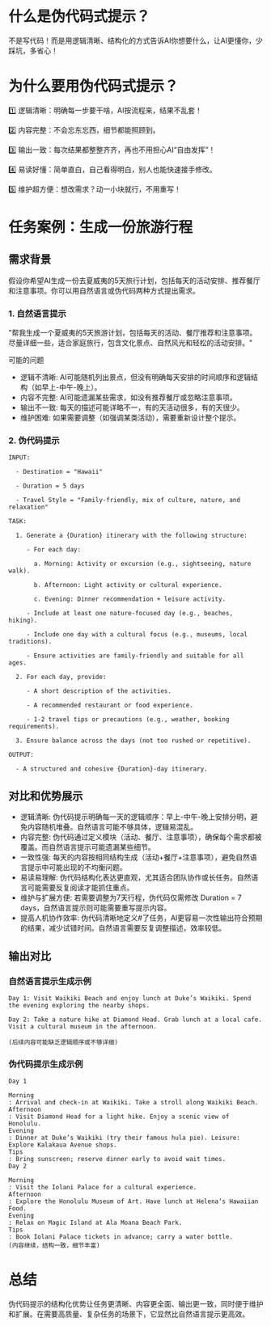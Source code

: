 # 什么是伪代码式提示？

不是写代码！而是用逻辑清晰、结构化的方式告诉AI你想要什么，让AI更懂你，少踩坑，多省心！

# 为什么要用伪代码式提示？

1️⃣ 逻辑清晰：明确每一步要干啥，AI按流程来，结果不乱套！

2️⃣ 内容完整：不会忘东忘西，细节都能照顾到。

3️⃣ 输出一致：每次结果都整整齐齐，再也不用担心AI“自由发挥”！

4️⃣ 易读好懂：简单直白，自己看得明白，别人也能快速接手修改。

5️⃣ 维护超方便：想改需求？动一小块就行，不用重写！

# 任务案例：生成一份旅游行程

## 需求背景
假设你希望AI生成一份去夏威夷的5天旅行计划，包括每天的活动安排、推荐餐厅和注意事项。你可以用自然语言或伪代码两种方式提出需求。

### 1. 自然语言提示

"帮我生成一个夏威夷的5天旅游计划，包括每天的活动、餐厅推荐和注意事项。尽量详细一些，适合家庭旅行，包含文化景点、自然风光和轻松的活动安排。"

可能的问题

- 逻辑不清晰: AI可能随机列出景点，但没有明确每天安排的时间顺序和逻辑结构（如早上-中午-晚上）。
- 内容不完整: AI可能遗漏某些需求，如没有推荐餐厅或忽略注意事项。
- 输出不一致: 每天的描述可能详略不一，有的天活动很多，有的天很少。
- 维护困难: 如果需要调整（如强调某类活动），需要重新设计整个提示。

### 2. 伪代码提示

```
INPUT:

  - Destination = "Hawaii"

  - Duration = 5 days

  - Travel Style = "Family-friendly, mix of culture, nature, and relaxation"

TASK:

  1. Generate a {Duration} itinerary with the following structure:

     - For each day:

       a. Morning: Activity or excursion (e.g., sightseeing, nature walk).

       b. Afternoon: Light activity or cultural experience.

       c. Evening: Dinner recommendation + leisure activity.

     - Include at least one nature-focused day (e.g., beaches, hiking).

     - Include one day with a cultural focus (e.g., museums, local traditions).

     - Ensure activities are family-friendly and suitable for all ages.

  2. For each day, provide:

     - A short description of the activities.

     - A recommended restaurant or food experience.

     - 1-2 travel tips or precautions (e.g., weather, booking requirements).

  3. Ensure balance across the days (not too rushed or repetitive).

OUTPUT:

  - A structured and cohesive {Duration}-day itinerary.
```

## 对比和优势展示

- 逻辑清晰: 伪代码提示明确每一天的逻辑顺序：早上-中午-晚上安排分明，避免内容随机堆叠。自然语言可能不够具体，逻辑易混乱。
- 内容完整: 伪代码通过定义模块（活动、餐厅、注意事项），确保每个需求都被覆盖。而自然语言提示可能遗漏某些细节。
- 一致性强: 每天的内容按相同结构生成（活动+餐厅+注意事项），避免自然语言提示中可能出现的不均衡问题。
- 易读易理解: 伪代码结构化表达更直观，尤其适合团队协作或长任务。自然语言可能需要反复阅读才能抓住重点。
- 维护与扩展方便: 若需要调整为7天行程，伪代码仅需修改 Duration = 7 days，自然语言提示则可能需要重写提示内容。
- 提高人机协作效率: 伪代码清晰地定义#了任务，AI更容易一次性输出符合预期的结果，减少试错时间。自然语言需要反复调整描述，效率较低。

## 输出对比

### 自然语言提示生成示例

```
Day 1: Visit Waikiki Beach and enjoy lunch at Duke’s Waikiki. Spend the evening exploring the nearby shops.

Day 2: Take a nature hike at Diamond Head. Grab lunch at a local cafe. Visit a cultural museum in the afternoon.

(后续内容可能缺乏逻辑顺序或不够详细)
```

### 伪代码提示生成示例

```
Day 1

Morning
: Arrival and check-in at Waikiki. Take a stroll along Waikiki Beach.
Afternoon
: Visit Diamond Head for a light hike. Enjoy a scenic view of Honolulu.
Evening
: Dinner at Duke’s Waikiki (try their famous hula pie). Leisure: Explore Kalakaua Avenue shops.
Tips
: Bring sunscreen; reserve dinner early to avoid wait times.
Day 2

Morning
: Visit the Iolani Palace for a cultural experience.
Afternoon
: Explore the Honolulu Museum of Art. Have lunch at Helena’s Hawaiian Food.
Evening
: Relax on Magic Island at Ala Moana Beach Park.
Tips
: Book Iolani Palace tickets in advance; carry a water bottle.
(内容继续，结构一致，细节丰富)
```

# 总结

伪代码提示的结构化优势让任务更清晰、内容更全面、输出更一致，同时便于维护和扩展。在需要高质量、复杂任务的场景下，它显然比自然语言提示更高效。